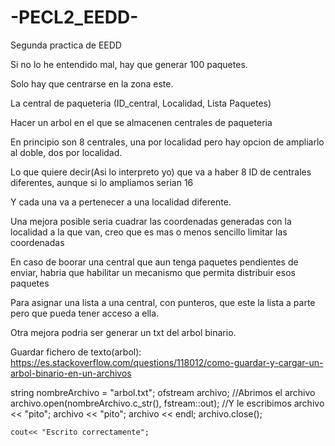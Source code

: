 # -PECL2_EEDD-
Segunda practica de EEDD

Si no lo he entendido mal, hay que generar 100 paquetes.

Solo hay que centrarse en la zona este.

La central de paqueteria (ID_central, Localidad, Lista Paquetes)

Hacer un arbol en el que se almacenen centrales de paqueteria

En principio son 8 centrales, una por localidad pero hay opcion de ampliarlo al doble, dos por localidad.

Lo que quiere decir(Asi lo interpreto yo) que va a haber 8 ID de centrales diferentes, aunque si lo ampliamos serian 16

Y cada una va a pertenecer a una localidad diferente.

Una mejora posible seria cuadrar las coordenadas generadas con la localidad a la que van, creo que es mas o menos sencillo limitar las coordenadas

En caso de boorar una central que aun tenga paquetes pendientes de enviar, habria que habilitar un mecanismo que permita distribuir esos paquetes

Para asignar una lista a una central, con punteros, que este la lista a parte pero que pueda tener acceso a ella.

Otra mejora podria ser generar un txt del arbol binario.



Guardar fichero de texto(arbol): https://es.stackoverflow.com/questions/118012/como-guardar-y-cargar-un-arbol-binario-en-un-archivos


  string nombreArchivo = "arbol.txt";
    ofstream archivo;
    //Abrimos el archivo
    archivo.open(nombreArchivo.c_str(), fstream::out);
    //Y le escribimos
    archivo << "pito";
    archivo << "pito";
    archivo << endl;
    archivo.close();

    cout<< "Escrito correctamente";
